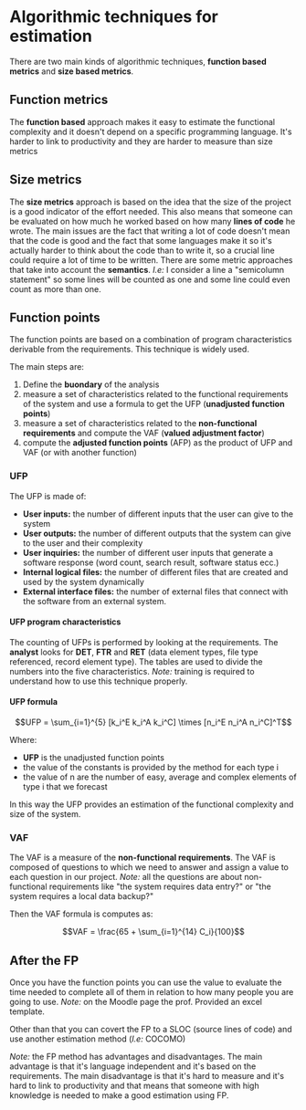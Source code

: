 # Algorithmic techniques for estimation

There are two main kinds of algorithmic techniques, **function based metrics** and **size based metrics**.

## Function metrics

The **function based** approach makes it easy to estimate the functional complexity and it doesn't depend on a specific programming language. It's harder to link to productivity and they are harder to measure than size metrics

## Size metrics

The **size metrics** approach is based on the idea that the size of the project is a good indicator of the effort needed. This also means that someone can be evaluated on how much he worked based on how many **lines of code** he wrote. The main issues are the fact that writing a lot of code doesn't mean that the code is good and the fact that some languages make it so it's actually harder to think about the code than to write it, so a crucial line could require a lot of time to be written. There are some metric approaches that take into account the **semantics**. *I.e:* I consider a line a "semicolumn statement" so some lines will be counted as one and some line could even count as more than one.

## Function points

The function points are based on a combination of program characteristics derivable from the requirements. This technique is widely used.

The main steps are:

1. Define the **buondary** of the analysis
2. measure a set of characteristics related to the functional requirements of the system and use a formula to get the UFP (**unadjusted function points**)
3. measure a set of characteristics related to the **non-functional requirements** and compute the VAF (**valued adjustment factor**)
4. compute the **adjusted function points** (AFP) as the product of UFP and VAF (or with another function)

### UFP

The UFP is made of:

- **User inputs:** the number of different inputs that the user can give to the system
- **User outputs:** the number of different outputs that the system can give to the user and their complexity
- **User inquiries:** the number of different user inputs that generate a software response (word count, search result, software status ecc.)
- **Internal logical files:** the number of different files that are created and used by the system dynamically
- **External interface files:** the number of external files that connect with the software from an external system.

#### UFP program characteristics

The counting of UFPs is performed by looking at the requirements. The **analyst** looks for **DET**, **FTR** and **RET** (data element types, file type referenced, record element type). The tables are used to divide the numbers into the five characteristics. *Note:* training is required to understand how to use this technique properly.

#### UFP formula

$$UFP = \sum_{i=1}^{5} [k_i^E k_i^A k_i^C] \times [n_i^E n_i^A n_i^C]^T$$

Where:

- **UFP** is the unadjusted function points
- the value of the constants is provided by the method for each type i
- the value of n are the number of easy, average and complex elements of type i that we forecast

In this way the UFP provides an estimation of the functional complexity and size of the system.

### VAF

The VAF is a measure of the **non-functional requirements**. The VAF is composed of questions to which we need to answer and assign a value to each question in our project. *Note:* all the questions are about non-functional requirements like "the system requires data entry?" or "the system requires a local data backup?"

Then the VAF formula is computes as:

$$VAF = \frac{65 + \sum_{i=1}^{14} C_i}{100}$$

## After the FP

Once you have the function points you can use the value to evaluate the time needed to complete all of them in relation to how many people you are going to use. *Note:* on the Moodle page the prof. Provided an excel template.

Other than that you can covert the FP to a SLOC (source lines of code) and use another estimation method (*I.e:* COCOMO)

*Note:* the FP method has advantages and disadvantages. The main advantage is that it's language independent and it's based on the requirements. The main disadvantage is that it's hard to measure and it's hard to link to productivity and that means that someone with high knowledge is needed to make a good estimation using FP.
